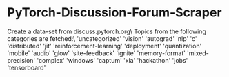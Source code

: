 # PyTorch-Discussion-Forum-Scraper
Create a data-set from discuss.pytorch.org\\
Topics from the following categories are fetched:\\
'uncategorized'
'vision'
'autograd'
'nlp'
'c'
'distributed'
'jit'
'reinforcement-learning'
'deployment'
'quantization'
'mobile'
'audio'
'glow'
'site-feedback'
'ignite'
'memory-format'
'mixed-precision'
'complex'
'windows'
'captum'
'xla'
'hackathon'
'jobs'
'tensorboard'
